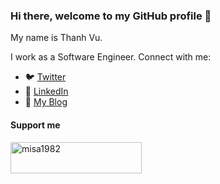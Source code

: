 ### Hi there, welcome to my GitHub profile 👋

My name is Thanh Vu.

I work as a Software Engineer. Connect with me:

- :bird: [Twitter](https://twitter.com/misa19820)
- :office: [LinkedIn](https://www.linkedin.com/in/thanhvu198/)
- :memo: [My Blog](https://misa198.vercel.app)

#### Support me

<p><a href="https://www.buymeacoffee.com/misa1982"> <img align="left" src="https://cdn.buymeacoffee.com/buttons/v2/default-orange.png" height="50" width="210" alt="misa1982" /></a></p>

